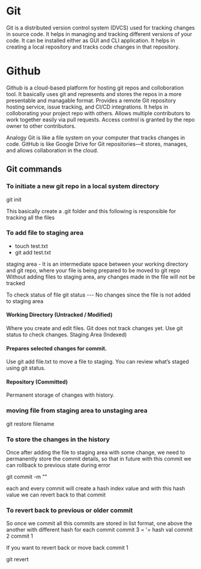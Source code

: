 # Git

Git is a distributed version control system (DVCS) used for tracking changes in source code.
It helps in managing and tracking different versions of your code.
It can be installed either as GUI and CLI application.
It helps in creating a local repository and tracks code changes in that repository.

# Github

Github is a cloud-based platform for hosting git repos and colloboration tool.
It basically uses git and represents and stores the repos in a more presentable and managable format.
Provides a remote Git repository hosting service, issue tracking, and CI/CD integrations.
It helps in colloborating your project repo with others.
Allows multiple contributors to work together easily via pull requests.
Access control is granted by the repo owner to other contributors.

Analogy
Git is like a file system on your computer that tracks changes in code.
GitHub is like Google Drive for Git repositories—it stores, manages, and allows collaboration in the cloud.

## Git commands

### To initiate a new git repo in a local system directory
git init

This basically create a .git folder and this following is responsible for tracking all the files 

### To add file to staging area 
- touch test.txt
- git add test.txt

staging area - It is an intermediate space between your working directory and git repo, where your file is being prepared to be moved to git repo
Without adding files to staging area, any changes made in the file will not be tracked

To check status of file
git status --- No changes since the file is not added to staging area

#### Working Directory (Untracked / Modified)
Where you create and edit files.
Git does not track changes yet.
Use git status to check changes.
Staging Area (Indexed)

#### Prepares selected changes for commit.
Use git add file.txt to move a file to staging.
You can review what’s staged using git status.

#### Repository (Committed)
Permanent storage of changes with history.

### moving file from staging area to unstaging area
git restore filename

### To store the changes in the history
Once after adding the file to staging area with some change, we need to permanently store the commit details, so that in future with this 
commit we can rollback to previous state during error

git commit -m "<commit message>" 

each and every commit will create a hash index value and with this hash value we can revert back to that commit 

### To revert back to previous or older commit
So once we commit all this commits are stored in list format, one above the another with different hash for each commit 
commit 3 = '= hash val
commit 2
commit 1

If you want to revert back or move back commit 1

git revert <commit-id>



